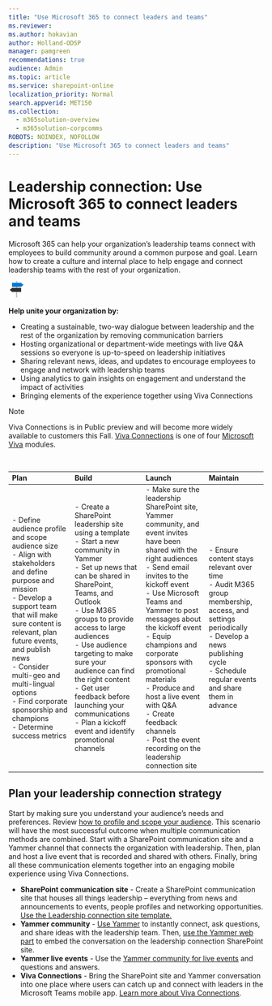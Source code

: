 ```yaml
---
title: "Use Microsoft 365 to connect leaders and teams"
ms.reviewer: 
ms.author: hokavian
author: Holland-ODSP
manager: pamgreen
recommendations: true
audience: Admin
ms.topic: article
ms.service: sharepoint-online
localization_priority: Normal
search.appverid: MET150
ms.collection: 
  - m365solution-overview
  - m365solution-corpcomms
ROBOTS: NOINDEX, NOFOLLOW
description: "Use Microsoft 365 to connect leaders and teams"
---
```


# Leadership connection: Use Microsoft 365 to connect leaders and teams

Microsoft 365 can help your organization’s leadership teams connect with employees to build community around a common purpose and goal. Learn how to create a culture and internal place to help engage and connect leadership teams with the rest of your organization. 

![Image of the leadership connection solution.](media/icon-plan-organize.png)

**Help unite your organization by:**

-	Creating a sustainable, two-way dialogue between leadership and the rest of the organization by removing communication barriers 
-	Hosting organizational or department-wide meetings with live Q&A sessions so everyone is up-to-speed on leadership initiatives 
-	Sharing relevant news, ideas, and updates to encourage employees to engage and network with leadership teams
-	Using analytics to gain insights on engagement and understand the impact of activities
-	Bringing elements of the experience together using Viva Connections


>[!NOTE]
> Viva Connections is in Public preview and will become more widely available to customers this Fall. [Viva Connections](/viva-connections-overview) is one of four [Microsoft Viva](https://www.microsoft.com/microsoft-viva) modules.

<br>


| Plan               | Build                 | Launch          | Maintain |
| :------------------- | :-------------------  |:------------------- | :------------------- |
| - Define audience profile and scope audience size <br> - Align with stakeholders and define purpose and mission <br> - Develop a support team that will make sure content is relevant, plan future events, and publish news <br> - Consider multi-geo and multi-lingual options <br> - Find corporate sponsorship and champions <br> - Determine success metrics | - Create a SharePoint leadership site using a template <br> - Start a new community in Yammer <br> - Set up news that can be shared in SharePoint, Teams, and Outlook <br> - Use M365 groups to provide access to large audiences <br> - Use audience targeting to make sure your audience can find the right content <br> - Get user feedback before launching your communications <br> - Plan a kickoff event and identify promotional channels | - Make sure the leadership SharePoint site, Yammer community, and event invites have been shared with the right audiences <br> - Send email invites to the kickoff event <br> - Use Microsoft Teams and Yammer to post messages about the kickoff event <br> - Equip champions and corporate sponsors with promotional materials <br> - Produce and host a live event with Q&A <br> - Create feedback channels <br> - Post the event recording on the leadership connection site | - Ensure content stays relevant over time <br> - Audit M365 group membership, access, and settings periodically <br> - Develop a news publishing cycle <br> - Schedule regular events and share them in advance |


## Plan your leadership connection strategy
Start by making sure you understand your audience’s needs and preferences. Review [how to profile and scope your audience](/audience-profile). This scenario will have the most successful outcome when multiple communication methods are combined. Start with a SharePoint communication site and a Yammer channel that connects the organization with leadership. Then, plan and host a live event that is recorded and shared with others. Finally, bring all these communication elements together into an engaging mobile experience using Viva Connections.

- **SharePoint communication site** - Create a SharePoint communication site that houses all things leadership – everything from news and announcements to events, people profiles and networking opportunities. [Use the Leadership connection site template.](https://support.microsoft.com/office/use-the-sharepoint-leadership-connection-site-template-a2996d9f-c08e-4de6-8696-a7de323c8add)
- **Yammer community** - [Use Yammer](https://support.microsoft.com/office/join-and-create-a-community-in-yammer-56aaf591-1fbc-4160-ba26-0c4723c23fd6) to instantly connect, ask questions, and share ideas with the leadership team. Then, [use the Yammer web part](https://support.microsoft.com/office/join-and-create-a-community-in-yammer-56aaf591-1fbc-4160-ba26-0c4723c23fd6) to embed the conversation on the leadership connection SharePoint site. 
- **Yammer live events** - Use the [Yammer community for live events](/stream/live-event-m365#live-events-and-microsoft-365) and questions and answers. 
- **Viva Connections** - Bring the SharePoint site and Yammer conversation into one place where users can catch up and connect with leaders in the Microsoft Teams mobile app. [Learn more about Viva Connections](/guide-to-setting-up-viva-connections). 


